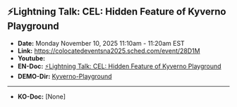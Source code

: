 
## ⚡Lightning Talk: CEL: Hidden Feature of Kyverno Playground
- **Date:** Monday November 10, 2025 11:10am - 11:20am EST
- **Link:** https://colocatedeventsna2025.sched.com/event/28D1M
- **Youtube:** 
- **EN-Doc:** [⚡Lightning Talk: CEL: Hidden Feature of Kyverno Playground](None) 
- **DEMO-Dir:** [Kyverno-Playground](DEMO)
---
- **KO-Doc:** [None]

